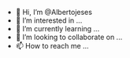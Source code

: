 - 👋 Hi, I’m @Albertojeses
- 👀 I’m interested in ...
- 🌱 I’m currently learning ...
- 💞️ I’m looking to collaborate on ...
- 📫 How to reach me ...

<!---
Albertojeses/Albertojeses is a ✨ special ✨ repository because its `README.md` (this file) appears on your GitHub profile.
You can click the Preview link to take a look at your changes.
--->
